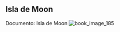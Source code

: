 ## Isla de Moon
Documento: Isla de Moon
![book_image_185](https://media.discordapp.net/attachments/1105643336989159555/1105647862202777700/185.jpg)
